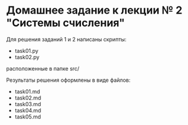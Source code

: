 # Домашнее задание к лекции № 2 "Системы счисления"

Для решения заданий 1 и 2 написаны скрипты:

- task01.py
- task02.py

расположенные в папке src/

Результаты решения оформлены в виде файлов:

- task01.md
- task02.md
- task03.md
- task04.md
- task05.md
